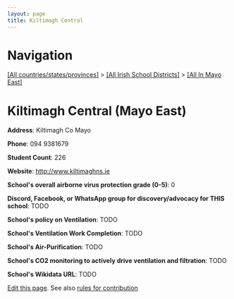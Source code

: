 ```yaml
---
layout: page
title: Kiltimagh Central
---
```

# Navigation

[[All countries/states/provinces]](../../..) > [[All Irish School Districts]](../..) > [[All In Mayo East]](..)

# Kiltimagh Central (Mayo East)

**Address**: Kiltimagh Co Mayo

**Phone**: 094 9381679

**Student Count**: 226

**Website**: <http://www.kiltimaghns.ie>

**School's overall airborne virus protection grade (0-5)**: 0

**Discord, Facebook, or WhatsApp group for discovery/advocacy for THIS school**: TODO

**School's policy on Ventilation**: TODO

**School's Ventilation Work Completion**: TODO

**School's Air-Purification**: TODO

**School's CO2 monitoring to actively drive ventilation and filtration**: TODO

**School's Wikidata URL**: TODO


[Edit this page](https://github.com/ventilate-schools/Ireland/edit/main/./Mayo_East/Kiltimagh_Central.md). See also [rules for contribution](../../../contribution-rules/)